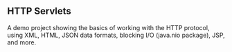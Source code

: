 ## HTTP Servlets
A demo project showing the basics of working with the HTTP protocol, using XML, HTML, JSON data formats, blocking I/O (java.nio package), JSP, and more.